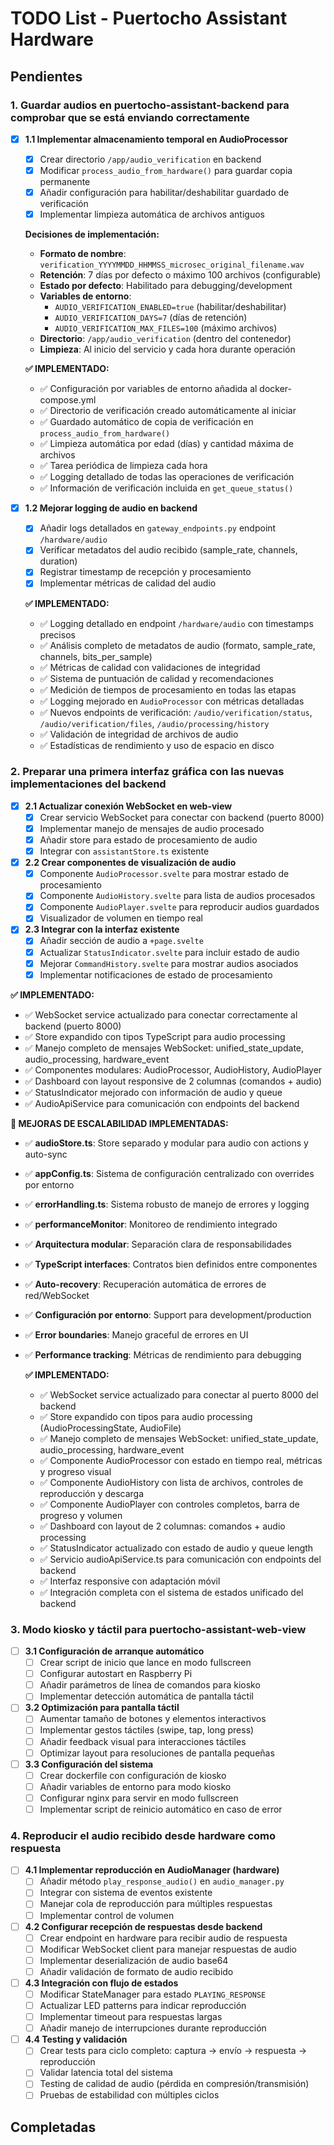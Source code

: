 # TODO List - Puertocho Assistant Hardware

## Pendientes

### 1. Guardar audios en puertocho-assistant-backend para comprobar que se está enviando correctamente

- [x] **1.1 Implementar almacenamiento temporal en AudioProcessor**
  - [x] Crear directorio `/app/audio_verification` en backend
  - [x] Modificar `process_audio_from_hardware()` para guardar copia permanente
  - [x] Añadir configuración para habilitar/deshabilitar guardado de verificación
  - [x] Implementar limpieza automática de archivos antiguos
  
  **Decisiones de implementación:**
  - **Formato de nombre**: `verification_YYYYMMDD_HHMMSS_microsec_original_filename.wav`
  - **Retención**: 7 días por defecto o máximo 100 archivos (configurable)
  - **Estado por defecto**: Habilitado para debugging/development
  - **Variables de entorno**:
    - `AUDIO_VERIFICATION_ENABLED=true` (habilitar/deshabilitar)
    - `AUDIO_VERIFICATION_DAYS=7` (días de retención)
    - `AUDIO_VERIFICATION_MAX_FILES=100` (máximo archivos)
  - **Directorio**: `/app/audio_verification` (dentro del contenedor)
  - **Limpieza**: Al inicio del servicio y cada hora durante operación
  
  **✅ IMPLEMENTADO:** 
  - ✅ Configuración por variables de entorno añadida al docker-compose.yml
  - ✅ Directorio de verificación creado automáticamente al iniciar
  - ✅ Guardado automático de copia de verificación en `process_audio_from_hardware()`
  - ✅ Limpieza automática por edad (días) y cantidad máxima de archivos
  - ✅ Tarea periódica de limpieza cada hora
  - ✅ Logging detallado de todas las operaciones de verificación
  - ✅ Información de verificación incluida en `get_queue_status()`

- [x] **1.2 Mejorar logging de audio en backend**
  - [x] Añadir logs detallados en `gateway_endpoints.py` endpoint `/hardware/audio`
  - [x] Verificar metadatos del audio recibido (sample_rate, channels, duration)
  - [x] Registrar timestamp de recepción y procesamiento
  - [x] Implementar métricas de calidad del audio
  
  **✅ IMPLEMENTADO:**
  - ✅ Logging detallado en endpoint `/hardware/audio` con timestamps precisos
  - ✅ Análisis completo de metadatos de audio (formato, sample_rate, channels, bits_per_sample)
  - ✅ Métricas de calidad con validaciones de integridad
  - ✅ Sistema de puntuación de calidad y recomendaciones
  - ✅ Medición de tiempos de procesamiento en todas las etapas
  - ✅ Logging mejorado en `AudioProcessor` con métricas detalladas
  - ✅ Nuevos endpoints de verificación: `/audio/verification/status`, `/audio/verification/files`, `/audio/processing/history`
  - ✅ Validación de integridad de archivos de audio
  - ✅ Estadísticas de rendimiento y uso de espacio en disco

### 2. Preparar una primera interfaz gráfica con las nuevas implementaciones del backend

- [x] **2.1 Actualizar conexión WebSocket en web-view**
  - [x] Crear servicio WebSocket para conectar con backend (puerto 8000)
  - [x] Implementar manejo de mensajes de audio procesado
  - [x] Añadir store para estado de procesamiento de audio
  - [x] Integrar con `assistantStore.ts` existente

- [x] **2.2 Crear componentes de visualización de audio**
  - [x] Componente `AudioProcessor.svelte` para mostrar estado de procesamiento
  - [x] Componente `AudioHistory.svelte` para lista de audios procesados
  - [x] Componente `AudioPlayer.svelte` para reproducir audios guardados
  - [x] Visualizador de volumen en tiempo real

- [x] **2.3 Integrar con la interfaz existente**
  - [x] Añadir sección de audio a `+page.svelte`
  - [x] Actualizar `StatusIndicator.svelte` para incluir estado de audio
  - [x] Mejorar `CommandHistory.svelte` para mostrar audios asociados
  - [x] Implementar notificaciones de estado de procesamiento

**✅ IMPLEMENTADO:**
- ✅ WebSocket service actualizado para conectar correctamente al backend (puerto 8000)
- ✅ Store expandido con tipos TypeScript para audio processing
- ✅ Manejo completo de mensajes WebSocket: unified_state_update, audio_processing, hardware_event
- ✅ Componentes modulares: AudioProcessor, AudioHistory, AudioPlayer
- ✅ Dashboard con layout responsive de 2 columnas (comandos + audio)
- ✅ StatusIndicator mejorado con información de audio y queue
- ✅ AudioApiService para comunicación con endpoints del backend

**🚀 MEJORAS DE ESCALABILIDAD IMPLEMENTADAS:**
- ✅ **audioStore.ts**: Store separado y modular para audio con actions y auto-sync
- ✅ **appConfig.ts**: Sistema de configuración centralizado con overrides por entorno
- ✅ **errorHandling.ts**: Sistema robusto de manejo de errores y logging
- ✅ **performanceMonitor**: Monitoreo de rendimiento integrado
- ✅ **Arquitectura modular**: Separación clara de responsabilidades
- ✅ **TypeScript interfaces**: Contratos bien definidos entre componentes
- ✅ **Auto-recovery**: Recuperación automática de errores de red/WebSocket
- ✅ **Configuración por entorno**: Support para development/production
- ✅ **Error boundaries**: Manejo graceful de errores en UI
- ✅ **Performance tracking**: Métricas de rendimiento para debugging
  
  **✅ IMPLEMENTADO:**
  - ✅ WebSocket service actualizado para conectar al puerto 8000 del backend
  - ✅ Store expandido con tipos para audio processing (AudioProcessingState, AudioFile)
  - ✅ Manejo completo de mensajes WebSocket: unified_state_update, audio_processing, hardware_event
  - ✅ Componente AudioProcessor con estado en tiempo real, métricas y progreso visual
  - ✅ Componente AudioHistory con lista de archivos, controles de reproducción y descarga
  - ✅ Componente AudioPlayer con controles completos, barra de progreso y volumen
  - ✅ Dashboard con layout de 2 columnas: comandos + audio processing
  - ✅ StatusIndicator actualizado con estado de audio y queue length
  - ✅ Servicio audioApiService.ts para comunicación con endpoints del backend
  - ✅ Interfaz responsive con adaptación móvil
  - ✅ Integración completa con el sistema de estados unificado del backend

### 3. Modo kiosko y táctil para puertocho-assistant-web-view

- [ ] **3.1 Configuración de arranque automático**
  - [ ] Crear script de inicio que lance en modo fullscreen
  - [ ] Configurar autostart en Raspberry Pi
  - [ ] Añadir parámetros de línea de comandos para kiosko
  - [ ] Implementar detección automática de pantalla táctil

- [ ] **3.2 Optimización para pantalla táctil**
  - [ ] Aumentar tamaño de botones y elementos interactivos
  - [ ] Implementar gestos táctiles (swipe, tap, long press)
  - [ ] Añadir feedback visual para interacciones táctiles
  - [ ] Optimizar layout para resoluciones de pantalla pequeñas

- [ ] **3.3 Configuración del sistema**
  - [ ] Crear dockerfile con configuración de kiosko
  - [ ] Añadir variables de entorno para modo kiosko
  - [ ] Configurar nginx para servir en modo fullscreen
  - [ ] Implementar script de reinicio automático en caso de error

### 4. Reproducir el audio recibido desde hardware como respuesta

- [ ] **4.1 Implementar reproducción en AudioManager (hardware)**
  - [ ] Añadir método `play_response_audio()` en `audio_manager.py`
  - [ ] Integrar con sistema de eventos existente
  - [ ] Manejar cola de reproducción para múltiples respuestas
  - [ ] Implementar control de volumen

- [ ] **4.2 Configurar recepción de respuestas desde backend**
  - [ ] Crear endpoint en hardware para recibir audio de respuesta
  - [ ] Modificar WebSocket client para manejar respuestas de audio
  - [ ] Implementar deserialización de audio base64
  - [ ] Añadir validación de formato de audio recibido

- [ ] **4.3 Integración con flujo de estados**
  - [ ] Modificar StateManager para estado `PLAYING_RESPONSE`
  - [ ] Actualizar LED patterns para indicar reproducción
  - [ ] Implementar timeout para respuestas largas
  - [ ] Añadir manejo de interrupciones durante reproducción

- [ ] **4.4 Testing y validación**
  - [ ] Crear tests para ciclo completo: captura → envío → respuesta → reproducción
  - [ ] Validar latencia total del sistema
  - [ ] Testing de calidad de audio (pérdida en compresión/transmisión)
  - [ ] Pruebas de estabilidad con múltiples ciclos

## Completadas

<!-- Las tareas completadas se moverán aquí -->